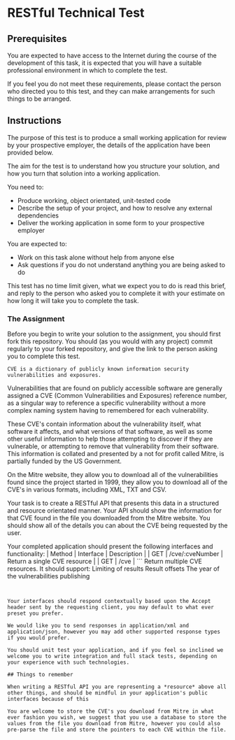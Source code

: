 # RESTful Technical Test## PrerequisitesYou are expected to have access to the Internet during the course of the development of this task, it is expected that you will have a suitable professional environment in which to complete the test.If you feel you do not meet these requirements, please contact the person who directed you to this test, and they can make arrangements for such things to be arranged.## InstructionsThe purpose of this test is to produce a small working application for review by your prospective employer, the details of the application have been provided below.The aim for the test is to understand how you structure your solution, and how you turn that solution into a working application. You need to:* Produce working, object orientated, unit-tested code* Describe the setup of your project, and how to resolve any external dependencies * Deliver the working application in some form to your prospective employerYou are expected to:* Work on this task alone without help from anyone else* Ask questions if you do not understand anything you are being asked to doThis test has no time limit given, what we expect you to do is read this brief, and reply to the person who asked you to complete it with your estimate on how long it will take you to complete the task.### The AssignmentBefore you begin to write your solution to the assignment, you should first fork this repository. You should (as you would with any project) commit regularly to your forked repository, and give the link to the person asking you to complete this test.`CVE is a dictionary of publicly known information security vulnerabilities and exposures.`Vulnerabilities that are found on publicly accessible software are generally assigned a CVE (Common Vulnerabilities and Exposures) reference number, as a singular way to reference a specific vulnerability without a more complex naming system having to remembered for each vulnerability.These CVE's contain information about the vulnerability itself, what software it affects, and what versions of that software, as well as some other useful information to help those attempting to discover if they are vulnerable, or attempting to remove that vulnerability from their software. This information is collated and presented by a not for profit called Mitre, is partially funded by the US Government. On the Mitre website, they allow you to download all of the vulnerabilities found since the project started in 1999, they allow you to download all of the CVE's in various formats, including XML, TXT and CSV. Your task is to create a RESTful API that presents this data in a structured and resource orientated manner. Your API should show the information for that CVE found in the file you downloaded from the Mitre website. You should show all of the details you can about the CVE being requested by the user.Your completed application should present the following interfaces and functionality:| Method | Interface | Description || GET | /cve/:cveNumber | Return a single CVE resource || GET | /cve | ```Return multiple CVE resources. It should support:		Limiting of results		Result offsets		The year of the vulnerabilities publishing``` |Your interfaces should respond contextually based upon the Accept header sent by the requesting client, you may default to what ever preset you prefer.We would like you to send responses in application/xml and application/json, however you may add other supported response types if you would prefer.You should unit test your application, and if you feel so inclined we welcome you to write integration and full stack tests, depending on your experience with such technologies.## Things to rememberWhen writing a RESTful API you are representing a *resource* above all other things, and should be mindful in your application's public interfaces because of thisYou are welcome to store the CVE's you download from Mitre in what ever fashion you wish, we suggest that you use a database to store the values from the file you download from Mitre, however you could also pre-parse the file and store the pointers to each CVE within the file.
